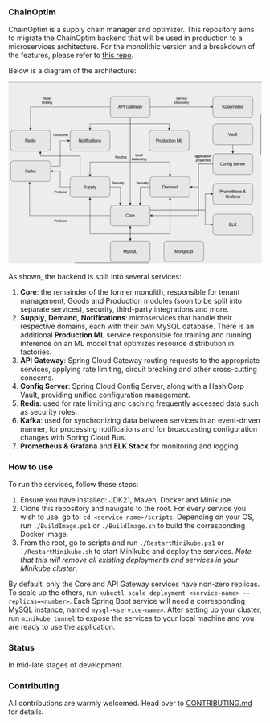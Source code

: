 ### ChainOptim

ChainOptim is a supply chain manager and optimizer. This repository aims to migrate the ChainOptim backend that will be used in production to a microservices architecture. For the monolithic version and a breakdown of the features, please refer to [this repo](https://github.com/TudorOrban/ChainOptim-backend).

Below is a diagram of the architecture:

![Microservices Architecture](/screenshots/MicroservicesArchitecture.png)

As shown, the backend is split into several services:
1. **Core**: the remainder of the former monolith, responsible for tenant management, Goods and Production modules (soon to be split into separate services), security, third-party integrations and more.
2. **Supply**, **Demand**, **Notifications**: microservices that handle their respective domains, each with their own MySQL database. There is an additional **Production ML** service responsible for training and running inference on an ML model that optimizes resource distribution in factories.
3. **API Gateway**: Spring Cloud Gateway routing requests to the appropriate services, applying rate limiting, circuit breaking and other cross-cutting concerns.
4. **Config Server**: Spring Cloud Config Server, along with a HashiCorp Vault, providing unified configuration management.
5. **Redis**: used for rate limiting and caching frequently accessed data such as security roles.
6. **Kafka**: used for synchronizing data between services in an event-driven manner, for processing notifications and for broadcasting configuration changes with Spring Cloud Bus.
7. **Prometheus & Grafana** and **ELK Stack** for monitoring and logging.

### How to use
To run the services, follow these steps:
1. Ensure you have installed: JDK21, Maven, Docker and Minikube.
2. Clone this repository and navigate to the root. For every service you wish to use, go to: `cd <service-name>/scripts`. Depending on your OS, run `./BuildImage.ps1` or `./BuildImage.sh` to build the corresponding Docker image. 
3. From the root, go to scripts and run `./RestartMinikube.ps1` or `./RestartMinikube.sh` to start Minikube and deploy the services. *Note that this will remove all existing deployments and services in your Minikube cluster*. 

By default, only the Core and API Gateway services have non-zero replicas. To scale up the others, run `kubectl scale deployment <service-name> --replicas=<number>`. Each Spring Boot service will need a corresponding MySQL instance, named `mysql-<service-name>`. After setting up your cluster, run `minikube tunnel` to expose the services to your local machine and you are ready to use the application.

### Status
In mid-late stages of development.

### Contributing
All contributions are warmly welcomed. Head over to [CONTRIBUTING.md](https://github.com/TudorOrban/ChainOptim-Microservices/blob/main/CONTRIBUTING.md) for details.
